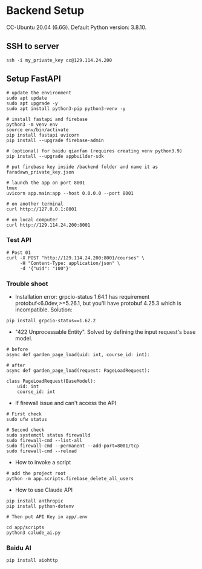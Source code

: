 # Backend Setup
CC-Ubuntu 20.04 (6.6G). Default Python version: 3.8.10.

## SSH to server
```
ssh -i my_private_key cc@129.114.24.200
```

## Setup FastAPI
```
# update the environment
sudo apt update
sudo apt upgrade -y
sudo apt install python3-pip python3-venv -y

# install fastapi and firebase
python3 -m venv env
source env/bin/activate
pip install fastapi uvicorn
pip install --upgrade firebase-admin

# (optional) for baidu qianfan (requires creating venv python3.9)
pip install --upgrade appbuilder-sdk

# put firebase key inside /backend folder and name it as
faradawn_private_key.json

# launch the app on port 8001
tmux
uvicorn app.main:app --host 0.0.0.0 --port 8001

# on another terminal
curl http://127.0.0.1:8001

# on local computer
curl http://129.114.24.200:8001
```



### Test API
```
# Post 01
curl -X POST "http://129.114.24.200:8001/courses" \
     -H "Content-Type: application/json" \
     -d '{"uid": "100"}'
```

### Trouble shoot
- Installation error: grpcio-status 1.64.1 has requirement protobuf<6.0dev,>=5.26.1, but you'll have protobuf 4.25.3 which is incompatible.
Solution:
```
pip install grpcio-status==1.62.2
```

- "422 Unprocessable Entity". Solved by defining the input request's base model.
```
# before
async def garden_page_load(uid: int, course_id: int):

# after
async def garden_page_load(request: PageLoadRequest):

class PageLoadRequest(BaseModel):
    uid: int
    course_id: int
```

- If firewall issue and can't access the API
```
# First check
sudo ufw status

# Second check
sudo systemctl status firewalld
sudo firewall-cmd --list-all
sudo firewall-cmd --permanent --add-port=8001/tcp
sudo firewall-cmd --reload
```

- How to invoke a script
```
# add the project root
python -m app.scripts.firebase_delete_all_users
```

- How to use Claude API
```
pip install anthropic
pip install python-dotenv

# Then put API Key in app/.env

cd app/scripts
python3 calude_ai.py
```

### Baidu AI
```
pip install aiohttp
```